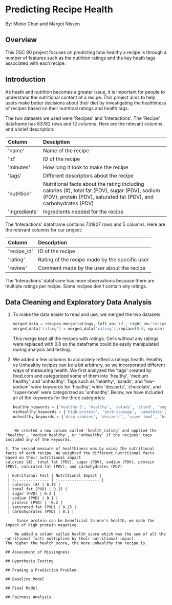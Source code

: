 # Predicting Recipe Health

By: Mieko Chun and Margot Nissen

## Overview
This DSC 80 project focuses on predicting how healthy a recipe is through a number of features such as the nutrition ratings and the key heath tags associated with each recipe.

## Introduction
As heath and nutrition becomes a greater issue, it is important for people to understand the nutritional content of a recipe. This project aims to help users make better decisions about their diet by investigating the healthiness of recipes based on their nutritioal ratings and health tags.

The two datasets we used were 'Recipes' and 'Interactions'. The 'Recipe' dataframe has 83782 rows and 12 columns. Here are the relevant columns and a brief description:

| Column | Desciption |
| :------ | :--------------------------- |
| 'name' | Name of the recipe |
| 'id' | ID of the recipe |
| 'minutes' | How long it took to make the recipe |
| 'tags' | Different descriptors about the recipe |
| 'nutrition' | Nutritional facts about the rating including calories (#), total fat (PDV), sugar (PDV), sodium (PDV), protein (PDV), saturated fat (PDV), and carbohydrates (PDV)|
| 'ingredients' | Ingredients needed for the recipe |

The 'Interactions' dataframe contains 731927 rows and 5 columns. Here are the relevant columns for our project:

| Column | Description |
| :------ | :--------------------------- |
| 'recipe_id' | ID of the recipe |
| 'rating' | Rating of the recipe made by the specific user |
| 'review'| Comment made by the user about the recipe |

The 'Interactions' dataframe has more observations because there are multiple ratings per recipe. Some recipes don't contain any ratings.

## Data Cleaning and Exploratory Data Analysis
1. To make the data easier to read and use, we merged the two datasets.
     ```py
     merged_data = recipes.merge(ratings, left_on='id', right_on='recipe_id', how='left')
     merged_data['rating'] = merged_data['rating'].replace(0.0, np.nan)
     ```
    This merge kept all the recipes with ratings. Cells without any ratings were replaced with 0.0 so the dataframe could be easily manipulated   during analysis and testing.

2. We added a few columns to accurately reflect a ratings health. Healthy vs Unhealthy recipes can be a bit arbitrary, so we incorporated different ways of measuring health. We first analyzed the 'tags' created by food.com and categorized some of them into 'healthy', 'medium healthy', and 'unhealthy'. Tags such as 'healthy', 'salads', and 'low-sodium' were keywords for 'healthy', while 'desserts', 'chocolate', and 'super-bowl' were categorized as 'unhealthy'. Below, we have included all of the keywords for the three categories:
     ```py
     healthy_keywords = {'healthy-2', 'healthy', 'salads', 'chard', 'vegan', 'very-low-carbs', 'vegetarian', 'high-fiber', 'spinach', 'low-carb', 'low-sodium', 'low-calorie', 'vegetables', 'low-fat', 'low-saturated-fat'}
     midhealthy_keywords = {'high-protein', 'pork-sausage', 'smoothies', 'desserts-fruit', 'low-in-something', 'pot-pie', 'dairy-free', 'gluten-free', 'casseroles', 'tex-mex'}
     unhealthy_keywords = {'drop-cookies', 'desserts', 'super-bowl', 'brownies', 'cakes', 'cake-fillings-and-frostings', 'fudge', 'rolled-cookies', 'cookies-and-brownies', 'cupcakes', 'desserts-easy', 'pies-and-tarts', 'sugar-cookies', 'fillings-and-frostings-chocolate', 'chocolate-chip-cookies', 'ice-cream'}
```

    We created a new column called 'health_rating' and applied the 'healthy', 'medium healthy', or 'unhealthy' if the recipes' tags included any of the keywords.

3. The second measure of healthiness was by using the nutritional facts of each recipe. We weighted the different nutritional facts based on their nutritional impact
calories (#), total fat (PDV), sugar (PDV), sodium (PDV), protein (PDV), saturated fat (PDV), and carbohydrates (PDV)

 | Nutritional Fact | Nutritional Impact |
 | :--------------- | :------------------ |
 | calories (#) | 0.15 |
 | total fat (PVD) | 0.15 |
 | sugar (PVD) | 0.3 |
 | sodium (PVD) | 0.1 |
 | protein (PVD) | -0.2 |
 | saturated fat (PVD) | 0.25 |
 | carbohydrates (PVD) | 0.1 |
 
     Since protein can be beneficial to one's health, we made the impact of high protein negative.

    We added a column called health_score which was the sum of all the nutritional facts multiplied by their nutritional impact.
The higher the health_score, the more unhealthy the recipe is.

## Assessment of Missingness

## Hypothesis Testing

## Framing a Prediction Problem

## Baseline Model

## Final Model

## Fairness Analysis

